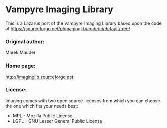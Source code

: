 Vampyre Imaging Library
====================================

This is a Lazarus port of the Vampyre Imaging Library based upon the code at 
  https://sourceforge.net/p/imaginglib/code/ci/default/tree/

### Original author:
  Marek Mauder
  
### Home page:
  http://imaginglib.sourceforge.net

### License:
  Imaging comes with two open source licenses from which you can choose the one which fits your needs best:
  - MPL - Mozilla Public License
  - LGPL - GNU Lesser General Public License
